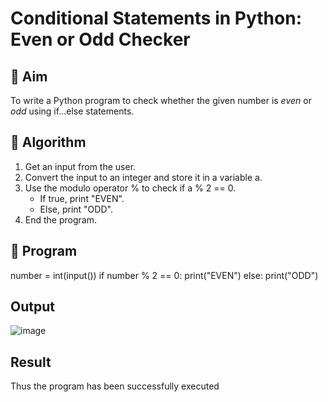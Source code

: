 # Conditional Statements in Python: Even or Odd Checker

## 🎯 Aim
To write a Python program to check whether the given number is *even* or *odd* using if...else statements.

## 🧠 Algorithm
1. Get an input from the user.
2. Convert the input to an integer and store it in a variable a.
3. Use the modulo operator % to check if a % 2 == 0.
   - If true, print "EVEN".
   - Else, print "ODD".
4. End the program.

## 🧾 Program


number = int(input())
if number % 2 == 0:
    print("EVEN")
else:
    print("ODD")


## Output

![image](https://github.com/user-attachments/assets/c928098d-2936-499a-a6ee-6ad7ab6dea50)

## Result

Thus the program has been successfully executed
